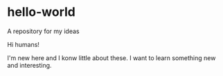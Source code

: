 # hello-world
A repository for my ideas

Hi humans!

I'm new here and I konw little about these.
I want to learn something new and interesting.
